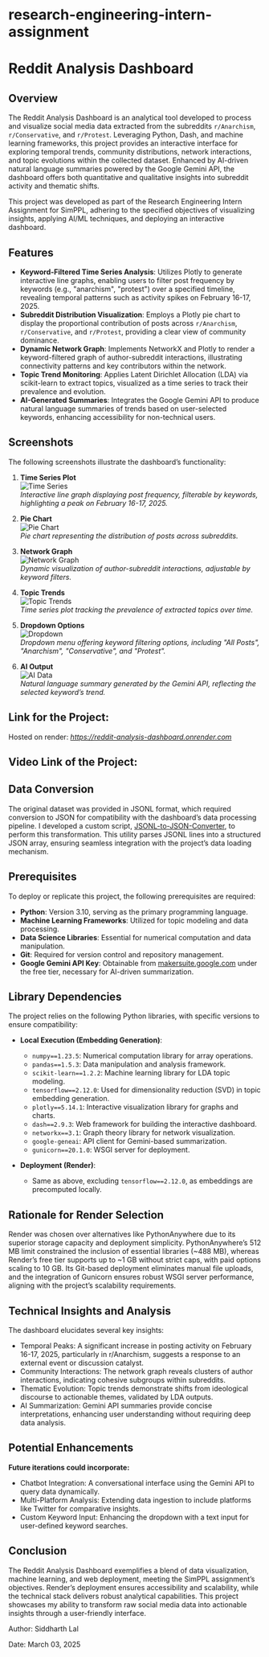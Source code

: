 # research-engineering-intern-assignment

# Reddit Analysis Dashboard

## Overview

The Reddit Analysis Dashboard is an analytical tool developed to process and visualize social media data extracted from the subreddits `r/Anarchism`, `r/Conservative`, and `r/Protest`. Leveraging Python, Dash, and machine learning frameworks, this project provides an interactive interface for exploring temporal trends, community distributions, network interactions, and topic evolutions within the collected dataset. Enhanced by AI-driven natural language summaries powered by the Google Gemini API, the dashboard offers both quantitative and qualitative insights into subreddit activity and thematic shifts.

This project was developed as part of the Research Engineering Intern Assignment for SimPPL, adhering to the specified objectives of visualizing insights, applying AI/ML techniques, and deploying an interactive dashboard.

## Features

- **Keyword-Filtered Time Series Analysis**: Utilizes Plotly to generate interactive line graphs, enabling users to filter post frequency by keywords (e.g., "anarchism", "protest") over a specified timeline, revealing temporal patterns such as activity spikes on February 16-17, 2025.
- **Subreddit Distribution Visualization**: Employs a Plotly pie chart to display the proportional contribution of posts across `r/Anarchism`, `r/Conservative`, and `r/Protest`, providing a clear view of community dominance.
- **Dynamic Network Graph**: Implements NetworkX and Plotly to render a keyword-filtered graph of author-subreddit interactions, illustrating connectivity patterns and key contributors within the network.
- **Topic Trend Monitoring**: Applies Latent Dirichlet Allocation (LDA) via scikit-learn to extract topics, visualized as a time series to track their prevalence and evolution.
- **AI-Generated Summaries**: Integrates the Google Gemini API to produce natural language summaries of trends based on user-selected keywords, enhancing accessibility for non-technical users.

## Screenshots

The following screenshots illustrate the dashboard’s functionality:

1. **Time Series Plot**  
   ![Time Series](screenshots/time_series.png)  
   *Interactive line graph displaying post frequency, filterable by keywords, highlighting a peak on February 16-17, 2025.*

2. **Pie Chart**  
   ![Pie Chart](screenshots/pie_chart.png)  
   *Pie chart representing the distribution of posts across subreddits.*

3. **Network Graph**  
   ![Network Graph](screenshots/network_graph.png)  
   *Dynamic visualization of author-subreddit interactions, adjustable by keyword filters.*

4. **Topic Trends**  
   ![Topic Trends](screenshots/topic_trends.png)  
   *Time series plot tracking the prevalence of extracted topics over time.*

5. **Dropdown Options**  
   ![Dropdown](screenshots/dropdown.png)  
   *Dropdown menu offering keyword filtering options, including "All Posts", "Anarchism", "Conservative", and "Protest".*

6. **AI Output**  
   ![AI Data](screenshots/ai_data.png)  
   *Natural language summary generated by the Gemini API, reflecting the selected keyword’s trend.*

## Link for the Project:
   Hosted on render: *https://reddit-analysis-dashboard.onrender.com*

## Video Link of the Project:


## Data Conversion

The original dataset was provided in JSONL format, which required conversion to JSON for compatibility with the dashboard’s data processing pipeline. I developed a custom script, [JSONL-to-JSON-Converter](https://github.com/Siddharth-lal-13/JSONL-to-JSON-Converter), to perform this transformation. This utility parses JSONL lines into a structured JSON array, ensuring seamless integration with the project’s data loading mechanism.

## Prerequisites

To deploy or replicate this project, the following prerequisites are required:

- **Python**: Version 3.10, serving as the primary programming language.
- **Machine Learning Frameworks**: Utilized for topic modeling and data processing.
- **Data Science Libraries**: Essential for numerical computation and data manipulation.
- **Git**: Required for version control and repository management.
- **Google Gemini API Key**: Obtainable from [makersuite.google.com](https://makersuite.google.com) under the free tier, necessary for AI-driven summarization.

## Library Dependencies

The project relies on the following Python libraries, with specific versions to ensure compatibility:

- **Local Execution (Embedding Generation)**:
  - `numpy==1.23.5`: Numerical computation library for array operations.
  - `pandas==1.5.3`: Data manipulation and analysis framework.
  - `scikit-learn==1.2.2`: Machine learning library for LDA topic modeling.
  - `tensorflow==2.12.0`: Used for dimensionality reduction (SVD) in topic embedding generation.
  - `plotly==5.14.1`: Interactive visualization library for graphs and charts.
  - `dash==2.9.3`: Web framework for building the interactive dashboard.
  - `networkx==3.1`: Graph theory library for network visualization.
  - `google-geneai`: API client for Gemini-based summarization.
  - `gunicorn==20.1.0`: WSGI server for deployment.

- **Deployment (Render)**:
  - Same as above, excluding `tensorflow==2.12.0`, as embeddings are precomputed locally.


## Rationale for Render Selection

Render was chosen over alternatives like PythonAnywhere due to its superior storage capacity and deployment simplicity. PythonAnywhere’s 512 MB limit constrained the inclusion of essential libraries (~488 MB), whereas Render’s free tier supports up to ~1 GB without strict caps, with paid options scaling to 10 GB. Its Git-based deployment eliminates manual file uploads, and the integration of Gunicorn ensures robust WSGI server performance, aligning with the project’s scalability requirements.

## Technical Insights and Analysis

The dashboard elucidates several key insights:

- Temporal Peaks: A significant increase in posting activity on February 16-17, 2025, particularly in r/Anarchism, suggests a response to an external event or discussion catalyst.
- Community Interactions: The network graph reveals clusters of author interactions, indicating cohesive subgroups within subreddits.
- Thematic Evolution: Topic trends demonstrate shifts from ideological discourse to actionable themes, validated by LDA outputs.
- AI Summarization: Gemini API summaries provide concise interpretations, enhancing user understanding without requiring deep data analysis.

## Potential Enhancements

**Future iterations could incorporate:**

- Chatbot Integration: A conversational interface using the Gemini API to query data dynamically.
- Multi-Platform Analysis: Extending data ingestion to include platforms like Twitter for comparative insights.
- Custom Keyword Input: Enhancing the dropdown with a text input for user-defined keyword searches.

## Conclusion

The Reddit Analysis Dashboard exemplifies a blend of data visualization, machine learning, and web deployment, meeting the SimPPL assignment’s objectives. Render’s deployment ensures accessibility and scalability, while the technical stack delivers robust analytical capabilities. This project showcases my ability to transform raw social media data into actionable insights through a user-friendly interface.

Author: Siddharth Lal

Date: March 03, 2025
